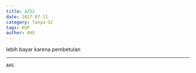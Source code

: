 ```yaml
---
title: 4252
date: 2017-07-11
category: Tanya-SC
tags: KUP
author: AHS
---
```


lebih bayar karena pembetulan

---



`AHS`
